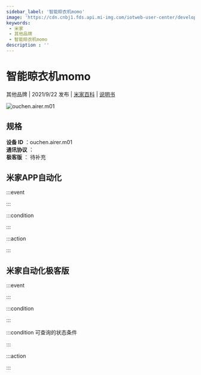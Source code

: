 ```yaml
---
sidebar_label: '智能晾衣机momo'
image: 'https://cdn.cnbj1.fds.api.mi-img.com/iotweb-user-center/developer_1679047959557c5r0bRIL.png?GalaxyAccessKeyId=AKVGLQWBOVIRQ3XLEW&Expires=9223372036854775807&Signature=2hoqa7hWpU9fwEdoKmtICWIR6HA='
keywords: 
 - 米家
 - 其他品牌
 - 智能晾衣机momo
description : ''
---
```

# 智能晾衣机momo

其他品牌 | 2021/9/22 发布 | [米家百科](https://home.mi.com/webapp/content/baike/product/index.html?model=ouchen.airer.m01) | [说明书](https://home.mi.com/views/introduction.html?model=ouchen.airer.m01&region=cn)

![ouchen.airer.m01](https://cdn.cnbj1.fds.api.mi-img.com/iotweb-user-center/developer_1679047959557c5r0bRIL.png?GalaxyAccessKeyId=AKVGLQWBOVIRQ3XLEW&Expires=9223372036854775807&Signature=2hoqa7hWpU9fwEdoKmtICWIR6HA=)

## 规格  
> 
**设备 ID** ：ouchen.airer.m01  
**通讯协议** ：  
**极客版**  ： 待补充 


## 米家APP自动化  

:::event  

:::

:::condition  

:::

:::action   

:::

## 米家自动化极客版  

:::event  

:::

:::condition  

:::

:::condition 可查询的状态条件  

:::

:::action  

:::

        
